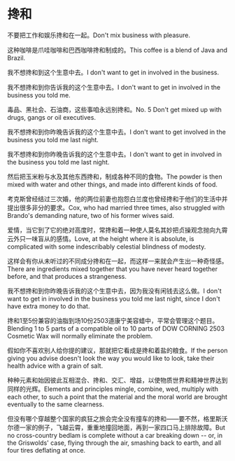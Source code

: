 # 搀和

<p><span class="chinese">不要把工作和娱乐搀和在一起。</span><span class="english">Don't mix business with pleasure.</span></p>

<p><span class="chinese">这种咖啡是爪哇咖啡和巴西咖啡搀和制成的。</span><span class="english">This coffee is a blend of Java and Brazil.</span></p>

<p><span class="chinese">我不想搀和到这个生意中去。</span><span class="english">I don't want to get in involved in the business.</span></p>

<p><span class="chinese">我不想搀和到你告诉我的这个生意中去。</span><span class="english">I don't want to get in involved in the business you told me.</span></p>

<p><span class="chinese">毒品、黑社会、石油商，这些事咱永远别搀和。</span><span class="english">No. 5 Don't get mixed up with drugs, gangs or oil executives.</span></p>

<p><span class="chinese">我不想搀和到你昨晚告诉我的这个生意中去。</span><span class="english">I don't want to get involved in the business you told me last night.</span></p>

<p><span class="chinese">我不想搀和到你昨晚告诉我的这个生意中去。</span><span class="english">I don't want to get in involved in the business you told me last night.</span></p>

<p><span class="chinese">然后把玉米粉与水及其他东西搀和，制成各种不同的食物。</span><span class="english">The powder is then mixed with water and other things, and made into different kinds of food.</span></p>

<p><span class="chinese">考克斯曾经结过三次婚，他的两位前妻也抱怨白兰度也曾经搀和于他们的生活中并提出很多非分的要求。</span><span class="english">Cox, who had married three times, also struggled with Brando's demanding nature, two of his former wives said.</span></p>

<p><span class="chinese">爱情，当它到了它的绝对高度时，常搀和着一种使人莫名其妙把贞操观念抛向九霄云外只一味盲从的感情。</span><span class="english">Love, at the height where it is absolute, is complicated with some indescribably celestial blindness of modesty.</span></p>

<p><span class="chinese">这样会有你从未听过的不同成分搀和在一起，而这样一来就会产生出一种奇怪感。</span><span class="english">There are ingredients mixed together that you have never heard together before, and that produces a strangeness.</span></p>

<p><span class="chinese">我不想搀和到你昨晚告诉我的这个生意中去，因为我没有闲钱去这么做。</span><span class="english">I don't want to get in involved in the business you told me last night, since I don't have extra money to do that.</span></p>

<p><span class="chinese">搀和1至5份兼容的油脂到场10份2503道康宁美容蜡中，平常会管理这个题目。</span><span class="english">Blending 1 to 5 parts of a compatible oil to 10 parts of DOW CORNING 2503 Cosmetic Wax will normally eliminate the problem.</span></p>

<p><span class="chinese">假如你不喜欢别人给你提的建议，那就把它看成是搀和着盐的粮食。</span><span class="english">If the person giving you advise doesn't look the way you would like to look, take their health advice with a grain of salt.</span></p>

<p><span class="chinese">种种元素和始因彼此互相混合、搀和、交汇、增益，以使物质世界和精神世界达到同样的光辉。</span><span class="english">Elements and principles mingle, combine, wed, multiply with each other, to such a point that the material and the moral world are brought eventually to the same clearness.</span></p>

<p><span class="chinese">但没有哪个穿越整个国家的疯狂之旅会完全没有撞车的搀和――要不然，格里斯沃尔德一家的例子，飞越云霄，重重地撞回地面，再到一家四口马上排除故障。</span><span class="english">But no cross-country bedlam is complete without a car breaking down -- or, in the Griswolds' case, flying through the air, smashing back to earth, and all four tires deflating at once.</span></p>

